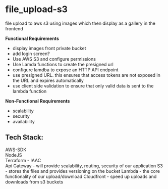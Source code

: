 # file_upload-s3
file upload to aws s3 using images which then display as a gallery in the frontend
  
  
**Functional Requirements**  
- display images front private bucket
- add login screen?
- Use AWS S3 and configure permissions  
- Use Lamda functions to create the presigned url  
- configure lamdba to expose an HTTP API endpoint  
- use presigned URL. this ensures that access tokens are not exposed in the URL and expires automatically  
- use client side validation to ensure that only valid data is sent to the lambda function  
  
**Non-Functional Requirements**  
- scalability  
- security  
- availability  
  
## **Tech Stack:**  
AWS-SDK  
NodeJS  
Terraform - IAAC  
Api Gateway - will provide scalability, routing, security of our application
S3 - stores the files and provides versioning on the bucket
Lambda - the core functionality of our upload/download
Cloudfront - speed up uploads and downloads from s3 buckets  
  
  

